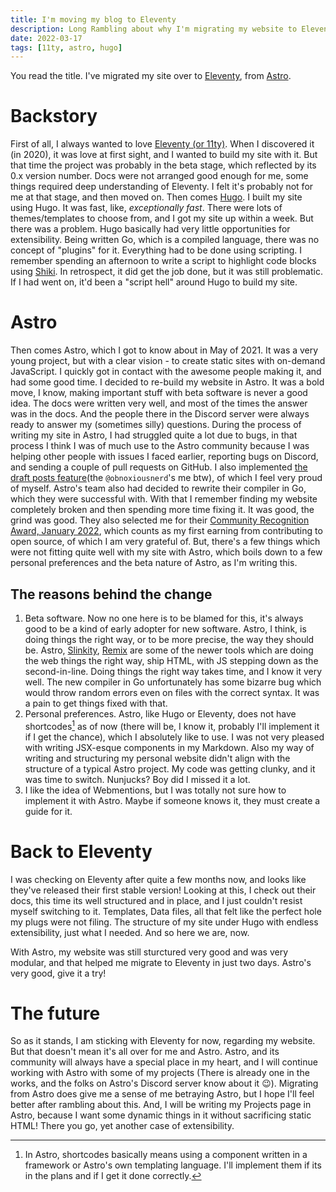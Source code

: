 ```yaml
---
title: I'm moving my blog to Eleventy
description: Long Rambling about why I'm migrating my website to Eleventy.
date: 2022-03-17
tags: [11ty, astro, hugo]
---
```


You read the title. I've migrated my site over to [Eleventy](https://11ty.dev),
from [Astro](https://astro.build).

# Backstory

First of all, I always wanted to love [Eleventy (or 11ty)](https://11ty.dev).
When I discovered it (in 2020), it was love at first sight, and I wanted to
build my site with it. But that time the project was probably in the beta stage,
which reflected by its 0.x version number. Docs were not arranged good enough
for me, some things required deep understanding of Eleventy. I felt it's
probably not for me at that stage, and then moved on. Then comes
[Hugo](https://gohugo.io). I built my site using Hugo. It was fast, like,
_exceptionally fast_. There were lots of themes/templates to choose from, and I
got my site up within a week. But there was a problem. Hugo basically had very
little opportunities for extensibility. Being written Go, which is a compiled
language, there was no concept of "plugins" for it. Everything had to be done
using scripting. I remember spending an afternoon to write a script to highlight
code blocks using [Shiki](https://github.com/shikijs/shiki). In retrospect, it
did get the job done, but it was still problematic. If I had went on, it'd been
a "script hell" around Hugo to build my site.

# Astro

Then comes Astro, which I got to know about in May of 2021. It was a very young
project, but with a clear vision - to create static sites with on-demand
JavaScript. I quickly got in contact with the awesome people making it, and had
some good time. I decided to re-build my website in Astro. It was a bold move, I
know, making important stuff with beta software is never a good idea. The docs
were written very well, and most of the times the answer was in the docs. And
the people there in the Discord server were always ready to answer my (sometimes
silly) questions. During the process of writing my site in Astro, I had
struggled quite a lot due to bugs, in that process I think I was of much use to
the Astro community because I was helping other people with issues I faced
earlier, reporting bugs on Discord, and sending a couple of pull requests on
GitHub. I also implemented [the draft posts
feature](https://github.com/withastro/astro/releases/tag/astro%400.22.15)(the
`@obnoxiousnerd`'s me btw), of which I feel very proud of myself. Astro's team
also had decided to rewrite their compiler in Go, which they were successful
with. With that I remember finding my website completely broken and then
spending more time fixing it. It was good, the grind was good. They also
selected me for their
[Community Recognition Award, January 2022](https://opencollective.com/astrodotbuild/expenses/63326),
which counts as
my first earning from contributing to open source, of which I am very grateful
of. But, there's a few things which were not fitting quite well with my site
with Astro, which boils down to a few personal preferences and the beta nature
of Astro, as I'm writing this.

## The reasons behind the change

1. Beta software. Now no one here is to be blamed for this, it's always good to
   be a kind of early adopter for new software. Astro, I think, is doing things
   the right way, or to be more precise, the way they should be. Astro,
   [Slinkity](http://slinkity.dev/), [Remix](https://remix.run) are some of the
   newer tools which are doing the web things the right way, ship HTML, with JS
   stepping down as the second-in-line. Doing things the right way takes time,
   and I know it very well. The new compiler in Go unfortunately has some
   bizarre bug which would throw random errors even on files with the correct
   syntax. It was a pain to get things fixed with that.
2. Personal preferences. Astro, like Hugo or Eleventy, does not have
   shortcodes[^1] as of now (there will be, I know it, probably I'll implement it
   if I get the chance), which I absolutely like to use. I was not very pleased
   with writing JSX-esque components in my Markdown. Also my way of writing and
   structuring my personal website didn't align with the structure of a typical
   Astro project. My code was getting clunky, and it was time to switch.
   Nunjucks? Boy did I missed it a lot.
3. I like the idea of Webmentions, but I was totally not sure how to implement
   it with Astro. Maybe if someone knows it, they must create a guide for it.

# Back to Eleventy

I was checking on Eleventy after quite a few months now, and looks like they've
released their first stable version! Looking at this, I check out their docs,
this time its well structured and in place, and I just couldn't resist myself
switching to it. Templates, Data files, all that felt like the perfect hole my
plugs were not filing. The structure of my site under Hugo with endless
extensibility, just what I needed. And so here we are, now.

With Astro, my website was still sturctured very good and was very modular, and
that helped me migrate to Eleventy in just two days. Astro's very good, give it
a try!

# The future

So as it stands, I am sticking with Eleventy for now, regarding my website. But
that doesn't mean it's all over for me and Astro. Astro, and its community will
always have a special place in my heart, and I will continue working with Astro
with some of my projects (There is already one in the works, and the folks on
Astro's Discord server know about it 😉). Migrating from Astro does give me a
sense of me betraying Astro, but I hope I'll feel better after rambling about
this. And, I will be writing my Projects page in Astro, because I want some
dynamic things in it without sacrificing static HTML! There you go, yet another
case of extensibility.

[^1]:
    In Astro, shortcodes basically means using a component written in a
    framework or Astro's own templating language. I'll implement them if its in
    the plans and if I get it done correctly.
